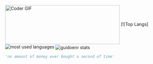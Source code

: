 <img src="https://user-images.githubusercontent.com/47611900/99095951-8162aa00-25b4-11eb-8dca-d8395eaf8a20.gif" alt="Coder GIF" width="367" height="126" style="vertical-align:middle">
[![Top Langs]


<img alt ="most used languages"  src="https://github-readme-stats.vercel.app/api/top-langs/?username=guidoenr&layout=compact&langs_count=8" >
<img alt="guidoenr stats" src="https://github-readme-stats.vercel.app/api?username=guidoenr&show_icons=true&theme=gotham" style="vertical-align:middle"> 

```python
'no amount of money ever bought a second of time'
```


